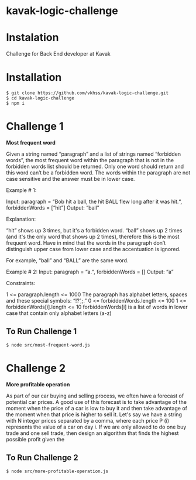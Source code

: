 # kavak-logic-challenge


# Instalation

Challenge for Back End developer at Kavak

# Installation

```
$ git clone https://github.com/vkhss/kavak-logic-challenge.git
$ cd kavak-logic-challenge
$ npm i
```

# Challenge 1

**Most frequent word**

Given a string named “paragraph” and a list of strings named “forbidden words”, the most frequent word within the paragraph that is not in the forbidden words list should be returned. Only one word should return and this word can’t be a forbidden word. The words within the paragraph are not case sensitive and the answer must be in lower case.

Example # 1:

 Input:
paragraph = “Bob hit a ball, the hit BALL flew long after it was hit.“, 
forbiddenWords = [“hit”] 
Output: “ball”

Explanation:

“hit” shows up 3 times, but it's a forbidden word. “ball” shows up 2 times (and it's the only word that shows up 2 times), therefore this is the most frequent word.
Have in mind that the words in the paragraph don’t distinguish upper case from lower case and the accentuation is ignored.

For example, “ball” and “BALL” are the same word.

Example # 2:
Input:
paragraph = “a.“, forbiddenWords = []
Output: “a”

Constraints:

1 <= paragraph.length <= 1000
The paragraph has alphabet letters, spaces and these special symbols: “!?’,;.”
0 <= forbiddenWords.length <= 100
1 <= forbiddenWords[i].length <= 10
forbiddenWords[i] is a list of words in lower case that contain only alphabet letters (a-z)


## To Run Challenge 1
```
$ node src/most-frequent-word.js
```

# Challenge 2 

**More profitable operation**

As part of our car buying and selling process, we often have a forecast of potential car prices. A good use of this forecast is to take advantage of the moment when the price of a car is low to buy it and then take advantage of the moment when that price is higher to sell it.
Let's say we have a string with N integer prices separated by a comma, where each price P (i) represents the value of a car on day i. If we are only allowed to do one buy trade and one sell trade, then design an algorithm that finds the highest possible profit given the 

## To Run Challenge 2
```
$ node src/more-profitable-operation.js
```









